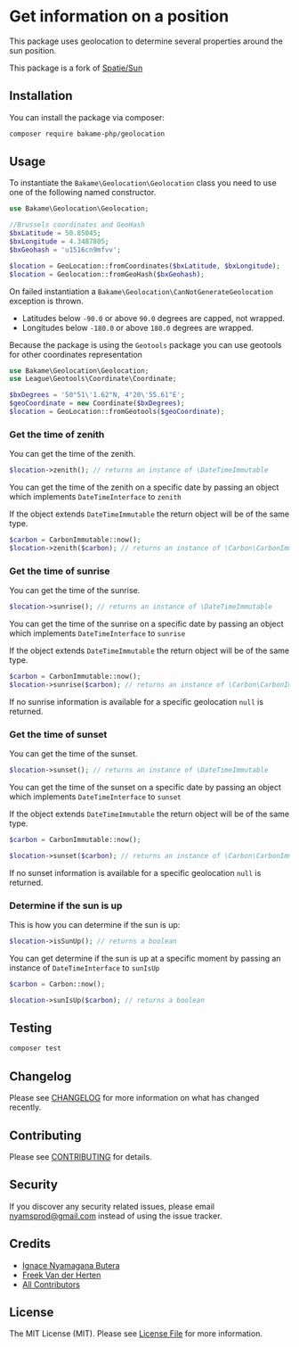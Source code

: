 # Get information on a position

This package uses geolocation to determine several properties around the sun position.

This package is a fork of [Spatie/Sun](https://github.com/spatie/sun)

## Installation

You can install the package via composer:

```bash
composer require bakame-php/geolocation
```

## Usage

To instantiate the `Bakame\Geolocation\Geolocation` class you need to use one of the following named constructor.

```php
use Bakame\Geolocation\Geolocation;

//Brussels coordinates and GeoHash
$bxLatitude = 50.85045;
$bxLongitude = 4.3487805;
$bxGeohash = 'u1516cn9mfvv';

$location = GeoLocation::fromCoordinates($bxLatitude, $bxLongitude);
$location = Geolocation::fromGeoHash($bxGeohash);
```

On failed instantiation a `Bakame\Geolocation\CanNotGenerateGeolocation` exception is thrown.

- Latitudes below `-90.0` or above `90.0` degrees are capped, not wrapped.
- Longitudes below `-180.0` or above `180.0` degrees are wrapped.

Because the package is using the `Geotools` package you can use geotools for other coordinates representation

```php
use Bakame\Geolocation\Geolocation;
use League\Geotools\Coordinate\Coordinate;

$bxDegrees = '50°51\'1.62"N, 4°20\'55.61"E';
$geoCoordinate = new Coordinate($bxDegrees);
$location = GeoLocation::fromGeotools($geoCoordinate);
```

### Get the time of zenith

You can get the time of the zenith.

```php
$location->zenith(); // returns an instance of \DateTimeImmutable
```

You can get the time of the zenith on a specific date by passing an object which implements `DateTimeInterface` to `zenith`

If the object extends `DateTimeImmutable` the return object will be of the same type.

```php
$carbon = CarbonImmutable::now();
$location->zenith($carbon); // returns an instance of \Carbon\CarbonImmutable
```

### Get the time of sunrise

You can get the time of the sunrise.

```php
$location->sunrise(); // returns an instance of \DateTimeImmutable
```

You can get the time of the sunrise on a specific date by passing an object which implements `DateTimeInterface` to `sunrise`

If the object extends `DateTimeImmutable` the return object will be of the same type.

```php
$carbon = CarbonImmutable::now();
$location->sunrise($carbon); // returns an instance of \Carbon\CarbonImmutable
```

If no sunrise information is available for a specific geolocation `null` is returned.

### Get the time of sunset

You can get the time of the sunset.

```php
$location->sunset(); // returns an instance of \DateTimeImmutable
```

You can get the time of the sunset on a specific date by passing an object which implements `DateTimeInterface` to `sunset`

If the object extends `DateTimeImmutable` the return object will be of the same type.

```php
$carbon = CarbonImmutable::now();

$location->sunset($carbon); // returns an instance of \Carbon\CarbonImmutable
```

If no sunset information is available for a specific geolocation `null` is returned.

### Determine if the sun is up

This is how you can determine if the sun is up:

```php
$location->isSunUp(); // returns a boolean
```

You can get determine if the sun is up at a specific moment by passing an instance of `DateTimeInterface` to `sunIsUp`

```php
$carbon = Carbon::now();

$location->sunIsUp($carbon); // returns a boolean
```

## Testing

``` bash
composer test
```

## Changelog

Please see [CHANGELOG](CHANGELOG.md) for more information on what has changed recently.

## Contributing

Please see [CONTRIBUTING](.github/CONTRIBUTING.md) for details.

## Security

If you discover any security related issues, please email nyamsprod@gmail.com instead of using the issue tracker.

## Credits

- [Ignace Nyamagana Butera](https://github.com/nyamsprod)
- [Freek Van der Herten](https://github.com/freekmurze)
- [All Contributors](../../contributors)

## License

The MIT License (MIT). Please see [License File](LICENSE) for more information.
